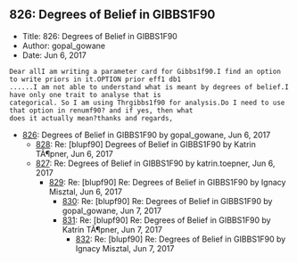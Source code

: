 ## 826: Degrees of Belief in GIBBS1F90

- Title: 826: Degrees of Belief in GIBBS1F90
- Author: gopal_gowane
- Date: Jun 6, 2017

```
Dear allI am writing a parameter card for Gibbs1f90.I find an option to write priors in it.OPTION prior eff1 db1
......I am not able to understand what is meant by degrees of belief.I have only one trait to analyse that is
categorical. So I am using Thrgibbs1f90 for analysis.Do I need to use that option in renumf90? and if yes, then what
does it actually mean?thanks and regards,
```

- [826](0826.md): Degrees of Belief in GIBBS1F90 by gopal_gowane, Jun 6, 2017
    - [828](0828.md): Re: [blupf90] Degrees of Belief in GIBBS1F90 by Katrin TÃ¶pner, Jun 6, 2017
    - [827](0827.md): Re: Degrees of Belief in GIBBS1F90 by katrin.toepner, Jun 6, 2017
        - [829](0829.md): Re: [blupf90] Re: Degrees of Belief in GIBBS1F90 by Ignacy Misztal, Jun 6, 2017
            - [830](0830.md): Re: [blupf90] Re: Degrees of Belief in GIBBS1F90 by gopal_gowane, Jun 7, 2017
            - [831](0831.md): Re: [blupf90] Re: Degrees of Belief in GIBBS1F90 by Katrin TÃ¶pner, Jun 7, 2017
                - [832](0832.md): Re: [blupf90] Re: Degrees of Belief in GIBBS1F90 by Ignacy Misztal, Jun 7, 2017
